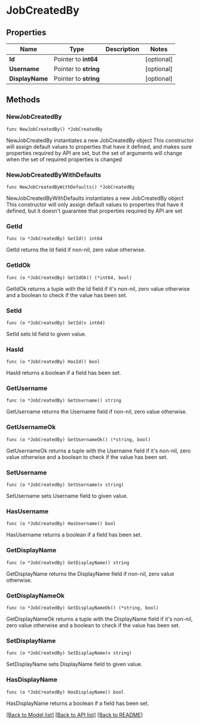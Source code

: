 # JobCreatedBy

## Properties

Name | Type | Description | Notes
------------ | ------------- | ------------- | -------------
**Id** | Pointer to **int64** |  | [optional] 
**Username** | Pointer to **string** |  | [optional] 
**DisplayName** | Pointer to **string** |  | [optional] 

## Methods

### NewJobCreatedBy

`func NewJobCreatedBy() *JobCreatedBy`

NewJobCreatedBy instantiates a new JobCreatedBy object
This constructor will assign default values to properties that have it defined,
and makes sure properties required by API are set, but the set of arguments
will change when the set of required properties is changed

### NewJobCreatedByWithDefaults

`func NewJobCreatedByWithDefaults() *JobCreatedBy`

NewJobCreatedByWithDefaults instantiates a new JobCreatedBy object
This constructor will only assign default values to properties that have it defined,
but it doesn't guarantee that properties required by API are set

### GetId

`func (o *JobCreatedBy) GetId() int64`

GetId returns the Id field if non-nil, zero value otherwise.

### GetIdOk

`func (o *JobCreatedBy) GetIdOk() (*int64, bool)`

GetIdOk returns a tuple with the Id field if it's non-nil, zero value otherwise
and a boolean to check if the value has been set.

### SetId

`func (o *JobCreatedBy) SetId(v int64)`

SetId sets Id field to given value.

### HasId

`func (o *JobCreatedBy) HasId() bool`

HasId returns a boolean if a field has been set.

### GetUsername

`func (o *JobCreatedBy) GetUsername() string`

GetUsername returns the Username field if non-nil, zero value otherwise.

### GetUsernameOk

`func (o *JobCreatedBy) GetUsernameOk() (*string, bool)`

GetUsernameOk returns a tuple with the Username field if it's non-nil, zero value otherwise
and a boolean to check if the value has been set.

### SetUsername

`func (o *JobCreatedBy) SetUsername(v string)`

SetUsername sets Username field to given value.

### HasUsername

`func (o *JobCreatedBy) HasUsername() bool`

HasUsername returns a boolean if a field has been set.

### GetDisplayName

`func (o *JobCreatedBy) GetDisplayName() string`

GetDisplayName returns the DisplayName field if non-nil, zero value otherwise.

### GetDisplayNameOk

`func (o *JobCreatedBy) GetDisplayNameOk() (*string, bool)`

GetDisplayNameOk returns a tuple with the DisplayName field if it's non-nil, zero value otherwise
and a boolean to check if the value has been set.

### SetDisplayName

`func (o *JobCreatedBy) SetDisplayName(v string)`

SetDisplayName sets DisplayName field to given value.

### HasDisplayName

`func (o *JobCreatedBy) HasDisplayName() bool`

HasDisplayName returns a boolean if a field has been set.


[[Back to Model list]](../README.md#documentation-for-models) [[Back to API list]](../README.md#documentation-for-api-endpoints) [[Back to README]](../README.md)


